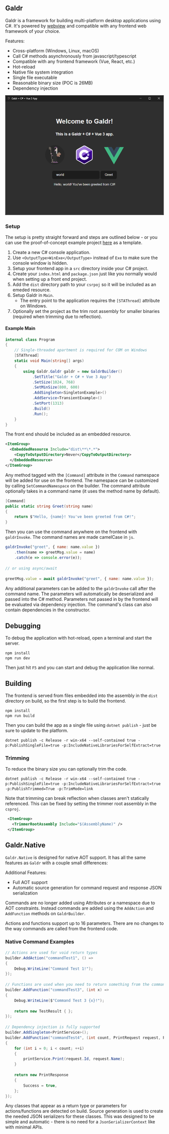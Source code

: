﻿## Galdr

Galdr is a framework for building multi-platform desktop applications using C#. It's powered by [webview](https://github.com/webview/webview) and compatible with any frontend web framework of your choice.

Features:
* Cross-platform (Windows, Linux, macOS)
* Call C# methods asynchronously from javascript/typescript
* Compatible with any frontend framework (Vue, React, etc.)
* Hot-reload
* Native file system integration
* Single file executable
* Reasonable binary size (POC is 26MB)
* Dependency injection

![POC Screenshot](https://raw.githubusercontent.com/rthomasv3/Galdr/master/Galdr/screenshot.png)

### Setup

The setup is pretty straight forward and steps are outlined below - or you can use the proof-of-concept example project [here](https://github.com/rthomasv3/GaldrPOC) as a template.

1. Create a new C# console application.
2. Use `<OutputType>WinExe</OutputType>` instead of `Exe` to make sure the console window is hidden.
3. Setup your frontend app in a `src` directory inside your C# project.
4. Create your `index.html` and `package.json` just like you normally would when setting up a front end project.
5. Add the `dist` directory path to your `csrpoj` so it will be included as an emeded resource.
6. Setup Galdr in `Main`.
    * The entry point to the application requires the `[STAThread]` attribute on Windows.
7. Optionally set the project as the trim root assembly for smaller binaries (required when trimming due to reflection).

#### Example Main

```cs
internal class Program
{
    // Single-threaded apartment is required for COM on Windows
    [STAThread]
    static void Main(string[] args)
    {
        using Galdr.Galdr galdr = new GaldrBuilder()
            .SetTitle("Galdr + C# + Vue 3 App")
            .SetSize(1024, 768)
            .SetMinSize(800, 600)
            .AddSingleton<SingletonExample>()
            .AddService<TransientExample>()
            .SetPort(1313)
            .Build()
            .Run();
    }
}
```

The front end should be included as an embedded resource.

```xml
<ItemGroup>
  <EmbeddedResource Include="dist\**\*.*">
    <CopyToOutputDirectory>Never</CopyToOutputDirectory>
  </EmbeddedResource>
</ItemGroup>
```

Any method tagged with the `[Command]` attribute in the `Command` namespace will be added for use on the frontend. The namespace can be customized by calling `SetCommandNamespace` on the builder. The command attribute optionally takes in a command name (it uses the method name by default).

```cs
[Command]
public static string Greet(string name)
{
    return $"Hello, {name}! You've been greeted from C#!";
}
```

Then you can use the command anywhere on the frontend with `galdrInvoke`. The command names are made camelCase in `js`.

```js
galdrInvoke("greet", { name: name.value })
    .then(name => greetMsg.value = name)
    .catch(e => console.error(e));

// or using async/await

greetMsg.value = await galdrInvoke("greet", { name: name.value });
```

Any additional parameters can be added to the `galdrInvoke` call after the command name. The parameters will automatically be deserialized and passed into the C# method. Parameters not passed in by the frontend will be evaluated via dependency injection. The command's class can also contain dependencies in the constructor.


## Debugging

To debug the application with hot-reload, open a terminal and start the server.

```
npm install
npm run dev
```

Then just hit `F5` and you can start and debug the application like normal.


## Building

The frontend is served from files embedded into the assembly in the `dist` directory on build, so the first step is to build the frontend.

```
npm install
npm run build
```

Then you can build the app as a single file using `dotnet publish` - just be sure to update to the platform.

```
dotnet publish -c Release -r win-x64 --self-contained true -p:PublishSingleFile=true -p:IncludeNativeLibrariesForSelfExtract=true
```

### Trimming

To reduce the binary size you can optionally trim the code.

```
dotnet publish -c Release -r win-x64 --self-contained true -p:PublishSingleFile=true -p:IncludeNativeLibrariesForSelfExtract=true -p:PublishTrimmed=True -p:TrimMode=link
```

Note that trimming can break reflection when classes aren't statically referenced. This can be fixed by setting the trimmer root assembly in the `csproj`.

```xml
 <ItemGroup>
   <TrimmerRootAssembly Include="$(AssemblyName)" />
 </ItemGroup>
```

## Galdr.Native

`Galdr.Native` is designed for native AOT support. It has all the same features as `Galdr` with a couple small differences:

Additional Features:
* Full AOT support
* Automatic source generation for command request and response JSON serialization

Commands are no longer added using Attributes or a namespace due to AOT constraints. Instead commands are added using the `AddAction` and `AddFunction` methods on `GaldrBuilder`.

Actions and functions support up to 16 parameters. There are no changes to the way commands are called from the frontend code.

### Native Command Examples

```csharp
// Actions are used for void return types
builder.AddAction("commandTest1", () =>
{
    Debug.WriteLine("Command Test 1!");
});

// Functions are used when you need to return something from the command
builder.AddFunction("commandTest3", (int x) =>
{
    Debug.WriteLine($"Command Test 3 {x}!");

    return new TestResult { };
});

// Dependency injection is fully supported
builder.AddSingleton<PrintService>();
builder.AddFunction("commandTest4", (int count, PrintRequest request, PrintService printService) =>
{
    for (int i = 0; i < count; ++i)
    {
        printService.Print(request.Id, request.Name);
    }

    return new PrintResponse
    {
        Success = true,
    };
});
```

Any classes that appear as a return type or parameters for actions/functions are detected on build. Source generation is used to create the needed JSON serializers for these classes. This was designed to be simple and automatic - there is no need for a `JsonSerializerContext` like with minimal APIs.
